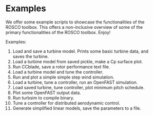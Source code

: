 # Examples
We offer some example scripts to showcase the functionalities of the ROSCO toolbox. This offers a non-inclusive overview of some of the primary functionalities of the ROSCO toolbox. Enjoy!

Examples: 
1. Load and save a turbine model. Prints some basic turbine data, and saves the turbine.
2. Load a turbine model from saved pickle, make a Cp surface plot.
3. Run CCblade, save a rotor performance text file.
4. Load a turbine model and tune the controller.
5. Run and plot a simple simple step wind simulation.
6. Load a turbine, tune a controller, run an OpenFAST simulation.
7. Load saved turbine, tune controller, plot minimum pitch schedule.
8. Plot some OpenFAST output data.
9. Run turbsim to compile binary.
10. Tune a controller for distributed aerodynamic control.
11. Generate simplified linear models, save the parameters to a file.